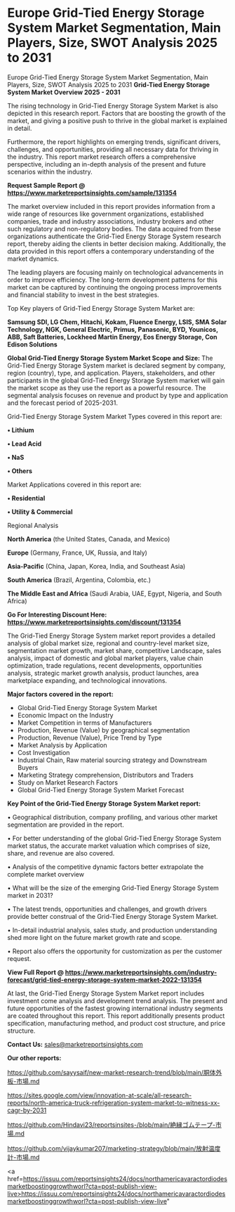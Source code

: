 # Europe Grid-Tied Energy Storage System Market Segmentation, Main Players, Size, SWOT Analysis 2025 to 2031
Europe Grid-Tied Energy Storage System Market Segmentation, Main Players, Size, SWOT Analysis 2025 to 2031
<Strong> Grid-Tied Energy Storage System Market Overview 2025 - 2031</strong>

The rising technology in Grid-Tied Energy Storage System Market is also depicted in this research report. Factors that are boosting the growth of the market, and giving a positive push to thrive in the global market is explained in detail.

Furthermore, the report highlights on emerging trends, significant drivers, challenges, and opportunities, providing all necessary data for thriving in the industry. This report market research offers a comprehensive perspective, including an in-depth analysis of the present and future scenarios within the industry.

<strong>Request Sample Report @ <a href=https://www.marketreportsinsights.com/sample/131354>https://www.marketreportsinsights.com/sample/131354</a></strong>

The market overview included in this report provides information from a wide range of resources like government organizations, established companies, trade and industry associations, industry brokers and other such regulatory and non-regulatory bodies. The data acquired from these organizations authenticate the Grid-Tied Energy Storage System research report, thereby aiding the clients in better decision making. Additionally, the data provided in this report offers a contemporary understanding of the market dynamics.

The leading players are focusing mainly on technological advancements in order to improve efficiency. The long-term development patterns for this market can be captured by continuing the ongoing process improvements and financial stability to invest in the best strategies.

Top Key players of Grid-Tied Energy Storage System Market are:

<strong>Samsung SDI, LG Chem, Hitachi, Kokam, Fluence Energy, LSIS, SMA Solar Technology, NGK, General Electric, Primus, Panasonic, BYD, Younicos, ABB, Saft Batteries, Lockheed Martin Energy, Eos Energy Storage, Con Edison Solutions</strong>

<strong><b>Global Grid-Tied Energy Storage System Market Scope and Size:</b></strong>
The Grid-Tied Energy Storage System market is declared segment by company, region (country), type, and application. Players, stakeholders, and other participants in the global Grid-Tied Energy Storage System market will gain the market scope as they use the report as a powerful resource. The segmental analysis focuses on revenue and product by type and application and the forecast period of 2025-2031.

Grid-Tied Energy Storage System Market Types covered in this report are:

<strong>• Lithium

• Lead Acid

• NaS

• Others</strong>

Market Applications covered in this report are:

<strong>• Residential

• Utility & Commercial</strong> 

Regional Analysis

<strong>North America</strong> (the United States, Canada, and Mexico)

<strong>Europe</strong> (Germany, France, UK, Russia, and Italy)

<strong>Asia-Pacific</strong> (China, Japan, Korea, India, and Southeast Asia)

<strong>South America</strong> (Brazil, Argentina, Colombia, etc.)

<strong>The Middle East and Africa</strong> (Saudi Arabia, UAE, Egypt, Nigeria, and South Africa)

<strong>Go For Interesting Discount Here: <a href=https://www.marketreportsinsights.com/discount/131354>https://www.marketreportsinsights.com/discount/131354</a></strong>

The Grid-Tied Energy Storage System market report provides a detailed analysis of global market size, regional and country-level market size, segmentation market growth, market share, competitive Landscape, sales analysis, impact of domestic and global market players, value chain optimization, trade regulations, recent developments, opportunities analysis, strategic market growth analysis, product launches, area marketplace expanding, and technological innovations.

<strong><b>Major factors covered in the report:</b></strong>
<ul>
  <li>Global Grid-Tied Energy Storage System Market </li>
  <li>Economic Impact on the Industry</li>
  <li>Market Competition in terms of Manufacturers</li>
  <li>Production, Revenue (Value) by geographical segmentation</li>
  <li>Production, Revenue (Value), Price Trend by Type</li>
  <li>Market Analysis by Application</li>
  <li>Cost Investigation</li>
  <li>Industrial Chain, Raw material sourcing strategy and Downstream Buyers</li>
  <li>Marketing Strategy comprehension, Distributors and Traders</li>
  <li>Study on Market Research Factors</li>
  <li>Global Grid-Tied Energy Storage System Market Forecast</li>
</ul>

<strong><b>Key Point of the Grid-Tied Energy Storage System Market report:</b></strong>

• Geographical distribution, company profiling, and various other market segmentation are provided in the report.

• For better understanding of the global Grid-Tied Energy Storage System market status, the accurate market valuation which comprises of size, share, and revenue are also covered.

• Analysis of the competitive dynamic factors better extrapolate the complete market overview

• What will be the size of the emerging Grid-Tied Energy Storage System market in 2031?

• The latest trends, opportunities and challenges, and growth drivers provide better construal of the Grid-Tied Energy Storage System Market.

• In-detail industrial analysis, sales study, and production understanding shed more light on the future market growth rate and scope.

• Report also offers the opportunity for customization as per the customer request.

<strong><b>View Full Report @ <a href=https://www.marketreportsinsights.com/industry-forecast/grid-tied-energy-storage-system-market-2022-131354>https://www.marketreportsinsights.com/industry-forecast/grid-tied-energy-storage-system-market-2022-131354</a></b></strong>


At last, the Grid-Tied Energy Storage System Market report includes investment come analysis and development trend analysis. The present and future opportunities of the fastest growing international industry segments are coated throughout this report. This report additionally presents product specification, manufacturing method, and product cost structure, and price structure.

<strong>Contact Us:</strong>
sales@marketreportsinsights.com

<strong>Our other reports:</strong>

<a href=https://github.com/sayysaif/new-market-research-trend/blob/main/胴体外板-市場.md>https://github.com/sayysaif/new-market-research-trend/blob/main/胴体外板-市場.md</a>

<a href=https://sites.google.com/view/innovation-at-scale/all-research-reports/north-america-truck-refrigeration-system-market-to-witness-xx-cagr-by-2031>https://sites.google.com/view/innovation-at-scale/all-research-reports/north-america-truck-refrigeration-system-market-to-witness-xx-cagr-by-2031</a>

<a href=https://github.com/Hindavi23/reportsinsites-/blob/main/絶縁ゴムテープ-市場.md>https://github.com/Hindavi23/reportsinsites-/blob/main/絶縁ゴムテープ-市場.md</a>

<a href=https://github.com/vijaykumar207/marketing-strategy/blob/main/放射温度計-市場.md>https://github.com/vijaykumar207/marketing-strategy/blob/main/放射温度計-市場.md</a>

<a href=https://issuu.com/reportsinsights24/docs/northamericavaractordiodesmarketboostinggrowthworl?cta=post-publish-view-live>https://issuu.com/reportsinsights24/docs/northamericavaractordiodesmarketboostinggrowthworl?cta=post-publish-view-live</a>"

